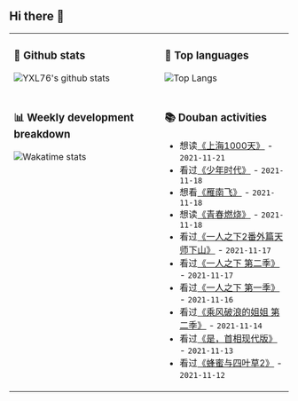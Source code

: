 ## Hi there 👋

<table>
<tr>
<td valign="top" width="54%">

### 🔭 Github stats

![YXL76's github stats](https://github-readme-stats.yxl76.vercel.app/api?username=YXL76&count_private=true&show_icons=true&include_all_commits=true&theme=prussian&line_height=28&disable_animations=true)

</td>

<td valign="top" width="46%">

### 🌱 Top languages

![Top Langs](https://github-readme-stats.yxl76.vercel.app/api/top-langs/?username=YXL76&layout=compact&theme=prussian&langs_count=8&hide=HTML,CSS,SCSS)

</td>
</tr>
<tr>
<td valign="top" width="54%">

### 📊 Weekly development breakdown

![Wakatime stats](https://github-readme-stats.yxl76.vercel.app/api/wakatime?username=YXL76&layout=compact&theme=prussian)


</td>
<td valign="top" width="46%">

### 📚 Douban activities

- 想读[《上海1000天》](https://book.douban.com/subject/3107123/) - `2021-11-21`
- 看过[《少年时代》](http://movie.douban.com/subject/2209575/) - `2021-11-18`
- 想看[《雁南飞》](http://movie.douban.com/subject/1302077/) - `2021-11-18`
- 想读[《青春燃烧》](https://book.douban.com/subject/35616135/) - `2021-11-18`
- 看过[《一人之下2番外篇天师下山》](http://movie.douban.com/subject/30378885/) - `2021-11-17`
- 看过[《一人之下 第二季》](http://movie.douban.com/subject/27034748/) - `2021-11-17`
- 看过[《一人之下 第一季》](http://movie.douban.com/subject/26815153/) - `2021-11-16`
- 看过[《乘风破浪的姐姐 第二季》](http://movie.douban.com/subject/35229470/) - `2021-11-14`
- 看过[《是，首相现代版》](http://movie.douban.com/subject/20020315/) - `2021-11-13`
- 看过[《蜂蜜与四叶草2》](http://movie.douban.com/subject/1892335/) - `2021-11-12`

</td>
</tr>
</table>

<!--
**YXL76/YXL76** is a ✨ _special_ ✨ repository because its `README.md` (this file) appears on your GitHub profile.

Here are some ideas to get you started:

- 🔭 I’m currently working on ...
- 🌱 I’m currently learning ...
- 👯 I’m looking to collaborate on ...
- 🤔 I’m looking for help with ...
- 💬 Ask me about ...
- 📫 How to reach me: ...
- 😄 Pronouns: ...
- ⚡ Fun fact: ...
-->

